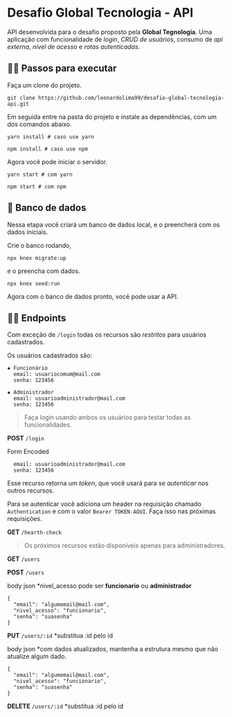 # Desafio Global Tecnologia - API

API desenvolvida para o desafio proposto pela **Global Tegnologia**. Uma aplicação com funcionalidade de _login_, _CRUD de usuários_, consumo de _api externa_, _nível de acesso_ e _rotas autenticadas_.

## 🚶‍♂️ Passos para executar

Faça um clone do projeto.

```
git clone https://github.com/leonardolima99/desafio-global-tecnologia-api.git
```

Em seguida entre na pasta do projeto e instale as dependências, com um dos comandos abaixo.

```
yarn install # caso use yarn
```

```
npm install # caso use npm
```

Agora você pode iniciar o servidor.

```
yarn start # com yarn
```

```
npm start # com npm
```

## 🎲 Banco de dados

Nessa etapa você criará um banco de dados local, e o preencherá com os dados iniciais.

Crie o banco rodando,

```
npx knex migrate:up
```

e o preencha com dados.

```
npx knex seed:run
```

Agora com o banco de dados pronto, você pode usar a API.

## 🏃‍♂️ Endpoints

Com exceção de `/login` todas os recursos são _restritos_ para usuários cadastrados.

Os usuários cadastrados são:

```
▪︎ Funcionário
  email: usuariocomum@mail.com
  senha: 123456

▪︎ Administrador
  email: usuarioadministrador@mail.com
  senha: 123456
```

> Faça login usando ambos os usuários para testar todas as funcionalidades.

**POST** `/login`

Form Encoded

```
  email: usuarioadministrador@mail.com
  senha: 123456
```

Esse recurso retorna um _token_, que você usará para se _autenticar_ nos outros recursos.

Para se autenticar você adiciona um header na requisição chamado `Authentication` e com o valor `Bearer TOKEN-AQUI`. Faça isso nas próximas requisições.

**GET** `/hearth-check`

> Os próximos recursos estão disponíveis apenas para administradores.

**GET** `/users`

**POST** `/users`

body json \*nivel_acesso pode ser **funcionario** ou **administrador**

```
{
  "email": "algumemail@mail.com",
  "nivel_acesso": "funcionario",
  "senha": "suasenha"
}
```

**PUT** `/users/:id` \*substitua :id pelo id

body json \*com dados atualizados, mantenha a estrutura mesmo que não atualize algum dado.

```
{
  "email": "algumemail@mail.com",
  "nivel_acesso": "funcionario",
  "senha": "suasenha"
}
```

**DELETE** `/users/:id` \*substitua :id pelo id
